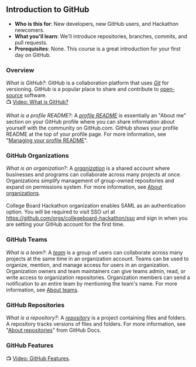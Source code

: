 ## Introduction to GitHub

- **Who is this for**: New developers, new GitHub users, and Hackathon newcomers.
- **What you'll learn**: We'll introduce repositories, branches, commits, and pull requests.
- **Prerequisites**: None. This course is a great introduction for your first day on GitHub.

### Overview
*What is GitHub?*: GitHub is a collaboration platform that uses _[Git](https://docs.github.com/get-started/quickstart/github-glossary#git)_ for versioning. GitHub is a popular place to share and contribute to [open-source](https://docs.github.com/get-started/quickstart/github-glossary#open-source) software.
<br>:tv: [Video: What is GitHub?](https://www.youtube.com/watch?v=pBy1zgt0XPc)

*What is a profile README?*: A _[profile README](https://docs.github.com/account-and-profile/setting-up-and-managing-your-github-profile/customizing-your-profile/managing-your-profile-readme)_ is essentially an "About me" section on your GitHub profile where you can share information about yourself with the community on GitHub.com. GitHub shows your profile README at the top of your profile page. For more information, see "[Managing your profile README](https://docs.github.com/en/account-and-profile/setting-up-and-managing-your-github-profile/customizing-your-profile/managing-your-profile-readme)".

### GitHub Organizations
*What is an organization?*: A _[organization](https://docs.github.com/get-started/quickstart/github-glossary#organization)_ is a shared account where businesses and programs can collaborate across many projects at once. Organizations simplify management of group-owned repositories and expand on permissions system. For more information, see [About organizations](https://docs.github.com/en/organizations/collaborating-with-groups-in-organizations/about-organizations).
<br><br>College Board Hackathon organization enables SAML as an authentication option. You will be required to visit SSO url at https://github.com/orgs/collegeboard-hackathon/sso and sign in when you are setting your GitHub account for the first time.

### GitHub Teams
*What is a team?*: A _[team](https://docs.github.com/get-started/quickstart/github-glossary#team)_ is a group of users can collaborate across many projects at the same time in an organization account. Teams can be used to organize, mention, and manage access for users in an organization. Organization owners and team maintainers can give teams admin, read, or write access to organization repositories. Organization members can send a notification to an entire team by mentioning the team's name. For more information, see [About teams](https://docs.github.com/en/organizations/organizing-members-into-teams/about-teams).

### GitHub Repositories
*What is a repository?*: A _[repository](https://docs.github.com/get-started/quickstart/github-glossary#repository)_ is a project containing files and folders. A repository tracks versions of files and folders. For more information, see "[About repositories](https://docs.github.com/en/repositories/creating-and-managing-repositories/about-repositories)" from GitHub Docs.

### GitHub Features
:tv: [Video: GitHub Features](https://www.youtube.com/playlist?list=PL0lo9MOBetEFGPccyxyfex8BYF_PQUQWn).
